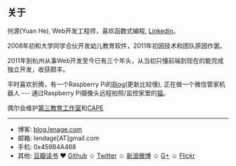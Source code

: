 ## 关于

何源(Yuan He), Web开发工程师，喜欢函数式编程, [Linkedin](http://www.linkedin.com/in/heyuan)。

2008年初和大学同学合伙开发幼儿教育软件，2011年初因技术和团队原因作罢。

2011年到杭州从事Web开发至今已有三个年头，从当初只懂前端到现在的能完成独立开发，收获颇丰。

平时喜欢折腾，有一个Raspberry Pi的[Blog](http://pi.lenage.me/)(更新比较慢),
正在做一个微信管家机器人 --- 通过Raspberry Pi摄像头远程拍照/监控家里的[猫](https://flic.kr/p/f732yH)。

偶尔会维护[第三教育工作室](http://www.simple-education.org/)和[CAPE](http://hicape.com/)

---
* 博客: [blog.lenage.com](http://blog.lenage.com)
* 邮箱: lendage[AT]gmail.com
* 手机: 0x459B4A468
* 其他: [豆瓣读书](http://book.douban.com/people/lendage) ♥ [Github](http://github.com/lenage) ☺ [Twitter](http://twitter.com/heyuan) ☺ [新浪微博](http://weibo.com/lendage) ☺ [G+](https://plus.google.com/u/0/117984730129279819575/posts/p/pub) ☺ [Flickr](https://www.flickr.com/photos/lenage/)
